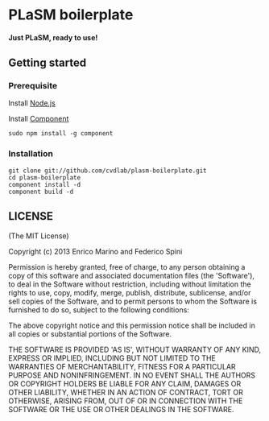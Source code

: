 # PLaSM boilerplate

#### Just PLaSM, ready to use!

## Getting started

### Prerequisite

Install [Node.js](http://nodejs.org/)

Install [Component](https://github.com/component/component)  

    sudo npm install -g component
   
### Installation

    git clone git://github.com/cvdlab/plasm-boilerplate.git
    cd plasm-boilerplate
    component install -d
    component build -d
    

## LICENSE

(The MIT License)

Copyright (c) 2013 Enrico Marino and Federico Spini

Permission is hereby granted, free of charge, to any person obtaining
a copy of this software and associated documentation files (the
'Software'), to deal in the Software without restriction, including
without limitation the rights to use, copy, modify, merge, publish,
distribute, sublicense, and/or sell copies of the Software, and to
permit persons to whom the Software is furnished to do so, subject to
the following conditions:

The above copyright notice and this permission notice shall be
included in all copies or substantial portions of the Software.

THE SOFTWARE IS PROVIDED 'AS IS', WITHOUT WARRANTY OF ANY KIND,
EXPRESS OR IMPLIED, INCLUDING BUT NOT LIMITED TO THE WARRANTIES OF
MERCHANTABILITY, FITNESS FOR A PARTICULAR PURPOSE AND NONINFRINGEMENT.
IN NO EVENT SHALL THE AUTHORS OR COPYRIGHT HOLDERS BE LIABLE FOR ANY
CLAIM, DAMAGES OR OTHER LIABILITY, WHETHER IN AN ACTION OF CONTRACT,
TORT OR OTHERWISE, ARISING FROM, OUT OF OR IN CONNECTION WITH THE
SOFTWARE OR THE USE OR OTHER DEALINGS IN THE SOFTWARE.
